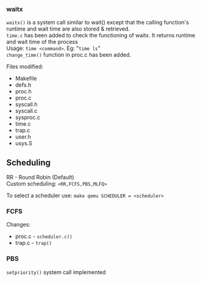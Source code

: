 ### waitx 

`waitx()` is a system call similar to wait() except that the calling function's runtime and wait time are also stored & retrieved.  
`time.c` has been added to check the functioning of waitx. It returns runtime and wait time of the process    
Usage: `time <command>`.
Eg: "`time ls`"     
`change_time()` function in proc.c has been added.

Files modified: 
- Makefile
- defs.h
- proc.h
- proc.c
- syscall.h
- syscall.c
- sysproc.c
- time.c
- trap.c 
- user.h
- usys.S


## Scheduling

RR - Round Robin (Default)  
Custom scheduling: `<RR,FCFS,PBS,MLFQ>`

To select a scheduler use: `make qemu SCHEDULER = <scheduler>`

### FCFS
Changes:
- proc.c - `scheduler.c()`
- trap.c - `trap()`

### PBS

`setpriority()` system call implemented